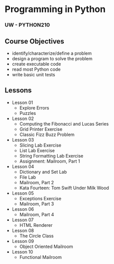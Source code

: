 # Programming in Python
### UW - PYTHON210

## Course Objectives
* identify/characterize/define a problem
* design a program to solve the problem
* create executable code
* read most Python code
* write basic unit tests

## Lessons
* Lesson 01
  * Explore Errors
  * Puzzles
* Lesson 02
  * Computing the Fibonacci and Lucas Series
  * Grid Printer Exercise
  * Classic Fizz Buzz Problem
* Lesson 03
  * Slicing Lab Exercise
  * List Lab Exercise
  * String Formatting Lab Exercise
  * Assignment: Mailroom, Part 1
* Lesson 04
  * Dictionary and Set Lab
  * File Lab
  * Mailroom, Part 2
  * Kata Fourteen: Tom Swift Under Milk Wood
* Lesson 05
  * Exceptions Exercise
  * Mailroom, Part 3
* Lesson 06
  * Mailroom, Part 4
* Lesson 07
  * HTML Renderer
* Lesson 08
  * The Circle Class
* Lesson 09
  * Object Oriented Mailroom
* Lesson 10
  * Functional Mailroom